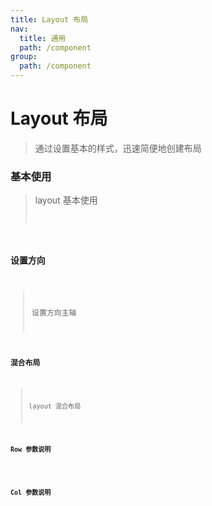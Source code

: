 ```yaml
---
title: Layout 布局
nav:
  title: 通用
  path: /component
group:
  path: /component
---
```


# Layout 布局

> 通过设置基本的样式，迅速简便地创建布局

### 基本使用

> layout 基本使用 <code src="./demo/index1.tsx" />

### 设置方向

> 设置方向主轴 <code src="./demo/index2.tsx" />

### 混合布局

> layout 混合布局 <code src="./demo/index3.tsx" />

### Row 参数说明

<API src="./Row/index.tsx" />

### Col 参数说明

<API src="./Col/index.tsx" />

